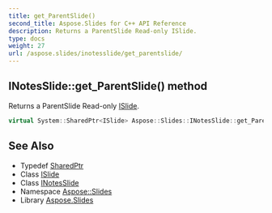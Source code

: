 ```yaml
---
title: get_ParentSlide()
second_title: Aspose.Slides for C++ API Reference
description: Returns a ParentSlide Read-only ISlide.
type: docs
weight: 27
url: /aspose.slides/inotesslide/get_parentslide/
---
```

## INotesSlide::get_ParentSlide() method


Returns a ParentSlide Read-only [ISlide](../../islide/).

```cpp
virtual System::SharedPtr<ISlide> Aspose::Slides::INotesSlide::get_ParentSlide()=0
```

## See Also

* Typedef [SharedPtr](../../../system/sharedptr/)
* Class [ISlide](../../islide/)
* Class [INotesSlide](../)
* Namespace [Aspose::Slides](../../)
* Library [Aspose.Slides](../../../)